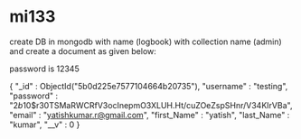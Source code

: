 # mi133


create DB in mongodb with name (logbook) with collection name (admin) and create a document as given below:

password is 12345

{
    "_id" : ObjectId("5b0d225e7577104664b20735"),
    "username" : "testing",
    "password" : "$2b$10$r30TSMaRWCRfV3ocInepmO3XLUH.Ht/cuZOeZspSHnr/V34KIrVBa",
    "email" : "yatishkumar.r@gmail.com",
    "first_Name" : "yatish",
    "last_Name" : "kumar",
    "__v" : 0
}
